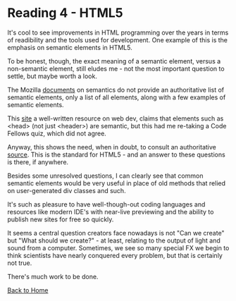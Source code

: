 # Reading 4 - HTML5

It's cool to see improvements in HTML programming over the years in terms of readibility and the tools used for development. One example of this is the emphasis on semantic elements in HTML5.

To be honest, though, the exact meaning of a semantic element, versus a non-semantic element, still eludes me - not the most important question to settle, but maybe worth a look.

The Mozilla [documents](https://developer.mozilla.org/en-US/docs/Glossary/Semantics) on semantics do not provide an authoritative list of semantic elements, only a list of all elements, along with a few examples of semantic elements.

This [site](https://www.developerdrive.com/what-are-semantic-html-tags/) a well-written resource on web dev, claims that elements such as \<head> (not just \<header>) are semantic, but this had me re-taking a Code Fellows quiz, which did not agree.

Anyway, this shows the need, when in doubt, to consult an authoritative [source](https://html.spec.whatwg.org/multipage/). This is the standard for HTML5 - and an answer to these questions is there, if anywhere.

Besides some unresolved questions, I can clearly see that common semantic elements would be very useful in place of old methods that relied on user-generated div classes and such.

It's such as pleasure to have well-though-out coding languages and resources like modern IDE's with near-live previewing and the ability to publish new sites for free so quickly.

It seems a central question creators face nowadays is not "Can we create" but "What should we create?" - at least, relating to the output of light and sound from a computer. Sometimes, we see so many special FX we begin to think scientists have nearly conquered every problem, but that is certainly not true.

There's much work to be done.

[Back to Home](https://stephen-montague.github.io/reading-notes/)
